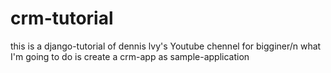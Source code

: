 # crm-tutorial
this is a django-tutorial of dennis lvy's Youtube chennel for bigginer/n
what I'm going to do is create a crm-app as sample-application



